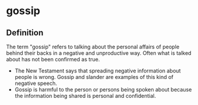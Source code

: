 # gossip

## Definition

The term "gossip" refers to talking about the personal affairs of people behind their backs in a negative and unproductive way. Often what is talked about has not been confirmed as true.

* The New Testament says that spreading negative information about people is wrong. Gossip and slander are examples of this kind of negative speech.
* Gossip is harmful to the person or persons being spoken about because the information being shared is personal and confidential.